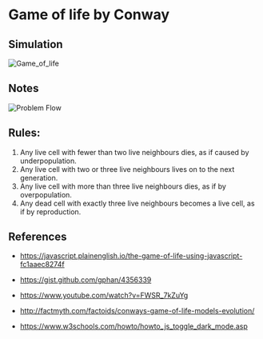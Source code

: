 # Game of life by Conway

## Simulation 

![Game_of_life](https://github.com/neelo4/Conways-Game-of-life/blob/main/images/VIDEO-2022-07-29-02-40-19.gif)

## Notes
![Problem Flow](https://raw.githubusercontent.com/neelo4/Conways-Game-of-life/458c21e2f9316981896782642e3c47ec6b50bed7/images/Handy_description.jpeg)
  
## Rules:
1. Any live cell with fewer than two live neighbours dies, as if caused by underpopulation.
2. Any live cell with two or three live neighbours lives on to the next generation.
3. Any live cell with more than three live neighbours dies, as if by overpopulation.
4. Any dead cell with exactly three live neighbours becomes a live cell, as if by reproduction.

## References
- https://javascript.plainenglish.io/the-game-of-life-using-javascript-fc1aaec8274f

- https://gist.github.com/gphan/4356339

- https://www.youtube.com/watch?v=FWSR_7kZuYg

- http://factmyth.com/factoids/conways-game-of-life-models-evolution/

- https://www.w3schools.com/howto/howto_js_toggle_dark_mode.asp
